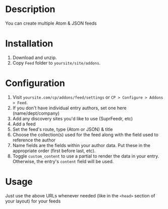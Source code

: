 # Description

You can create multiple Atom & JSON feeds

# Installation

1. Download and unzip.
2. Copy `Feed` folder to `yoursite/site/addons`.

# Configuration 
1. Visit `yoursite.com/cp/addons/feed/settings` or `CP > Configure > Addons > Feed`.
2. If you don't have individual entry authors, set one here (name/dept/company)
3. Add any discovery sites you'd like to use (SuprFeedr, etc)
4. Add a feed
5. Set the feed's route, type (Atom or JSON) & title 
6. Choose the collection(s) used for the feed along with the field used to reference the author
7. Name fields are the fields within your author data. Put these in the appropriate order (first before last, etc).
8. Toggle `custom_content` to use a partial to render the data in your entry. Otherwise, the entry's `content` field will be used.

# Usage

Just use the above URLs whenever needed (like in the `<head>` section of your layout) for your feeds